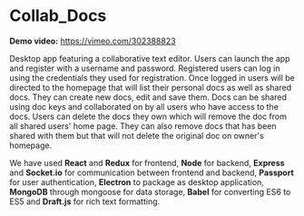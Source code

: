 # Collab_Docs

**Demo video:** https://vimeo.com/302388823

Desktop app featuring a collaborative text editor. Users can launch the app and register with a username and password. Registered users can log in using the credentials they used for registration. Once logged in users will be directed to the homepage that will list their personal docs as well as shared docs. They can create new docs, edit and save them. Docs can be shared using doc keys and collaborated on by all users who have access to the docs. Users can delete the docs they own which will remove the doc from all shared users' home page. They can also remove docs that has been shared with them but that will not delete the original doc on owner's homepage.

We have used **React** and **Redux** for frontend, **Node** for backend, **Express** and **Socket.io** for communication between frontend and backend, **Passport** for user authentication, **Electron** to package as desktop application, **MongoDB** through mongoose for data storage, **Babel** for converting ES6 to ES5 and **Draft.js** for rich text formatting.

